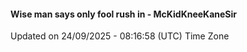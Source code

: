 #### Wise man says only fool rush in - McKidKneeKaneSir
Updated on 24/09/2025 - 08:16:58 (UTC) Time Zone
